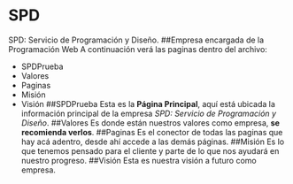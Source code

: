 # SPD
SPD: Servicio de Programación y Diseño. 
##Empresa encargada de la Programación Web
A continuación verá las paginas dentro del archivo:
- SPDPrueba
- Valores
- Paginas
- Misión
- Visión
##SPDPrueba
Esta es la **Página Principal**, aquí está ubicada la información principal de la empresa *SPD: Servicio de Programación y Diseño*.
##Valores
Es donde están nuestros valores como empresa, **se recomienda verlos**.
##Paginas
Es el conector de todas las paginas que hay acá adentro, desde ahí accede a las demás páginas.
##Misión
Es lo que tenemos pensado para el cliente y parte de lo que nos ayudará en nuestro progreso.
##Visión
Esta es nuestra visión a futuro como empresa.
